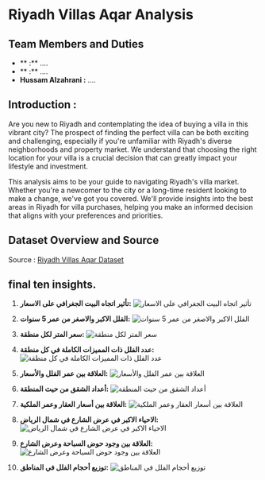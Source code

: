 # Riyadh Villas Aqar Analysis

## Team Members and Duties

- ** :** ....
- ** :** ....
- **Hussam Alzahrani :** ....

## Introduction :
 Are you new to Riyadh and contemplating the idea of buying a villa in this vibrant city? The prospect of finding the perfect villa can be both exciting and challenging, especially if you're unfamiliar with Riyadh's diverse neighborhoods and property market. We understand that choosing the right location for your villa is a crucial decision that can greatly impact your lifestyle and investment.

This analysis aims to be your guide to navigating Riyadh's villa market. Whether you're a newcomer to the city or a long-time resident looking to make a change, we've got you covered. We'll provide insights into the best areas in Riyadh for villa purchases, helping you make an informed decision that aligns with your preferences and priorities.

## Dataset Overview and Source

Source :
[Riyadh Villas Aqar Dataset](https://www.kaggle.com/datasets/reemamuhammed/riyadh-villas-aqar)









## final ten insights.


1. **تأثير اتجاه البيت الجغرافي على الاسعار:**
![تأثير اتجاه البيت الجغرافي على الاسعار](image/1.png)

2. **الفلل الاكبر والاصغر من عمر 5 سنوات:**
![الفلل الاكبر والاصغر من عمر 5 سنوات](image/2.png)

3. **سعر المتر لكل منطقة:**
![ سعر المتر لكل منطقة](image/3.png)

4. **عدد الفلل ذات المميزات الكاملة في كل منطقة:**
![ عدد الفلل ذات المميزات الكاملة في كل منطقة](image/4.png)

5. **العلاقة بين عمر الفلل والأسعار:**
![العلاقة بين عمر الفلل والأسعار](image/5.png)

6. **أعداد الشقق من حيث المنطقة:**
![أعداد الشقق من حيث المنطقة](image/6.png)

7. **العلاقة بين أسعار العقار وعمر الملكية:**
![العلاقة بين أسعار العقار وعمر الملكية](image/7.png)

8. **الاحياء الاكبر في عرض الشارع في شمال الرياض:**
![الاحياء الاكبر في عرض الشارع في شمال الرياض](image/8.png)

9. **العلاقة بين وجود حوض السباحة وعرض الشارع:**
![العلاقة بين وجود حوض السباحة وعرض الشارع](image/9.png)

10. **توزيع أحجام الفلل في المناطق:**
![توزيع أحجام الفلل في المناطق](image/10.png)
